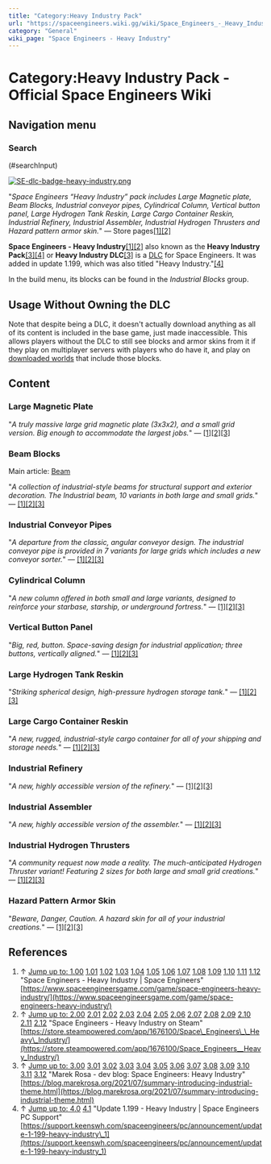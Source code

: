 ```yaml
---
title: "Category:Heavy Industry Pack"
url: "https://spaceengineers.wiki.gg/wiki/Space_Engineers_-_Heavy_Industry"
category: "General"
wiki_page: "Space Engineers - Heavy Industry"
---
```


# Category:Heavy Industry Pack - Official Space Engineers Wiki

## Navigation menu

### Search

(#searchInput)

[![SE-dlc-badge-heavy-industry.png](https://spaceengineers.wiki.gg/images/SE-dlc-badge-heavy-industry.png?213ce5)](https://spaceengineers.wiki.gg/wiki/File:SE-dlc-badge-heavy-industry.png)

"_Space Engineers “Heavy Industry” pack includes Large Magnetic plate, Beam Blocks, Industrial conveyor pipes, Cylindrical Column, Vertical button panel, Large Hydrogen Tank Reskin, Large Cargo Container Reskin, Industrial Refinery, Industrial Assembler, Industrial Hydrogen Thrusters and Hazard pattern armor skin._" — Store pages[\[1\]](#cite_note-website-1)[\[2\]](#cite_note-steam-2)

**Space Engineers - Heavy Industry**[\[1\]](#cite_note-website-1)[\[2\]](#cite_note-steam-2) also known as the **Heavy Industry Pack**[\[3\]](#cite_note-marek-3)[\[4\]](#cite_note-update-4) or **Heavy Industry DLC**[\[3\]](#cite_note-marek-3) is a [DLC](https://spaceengineers.wiki.gg/wiki/Category:DLC "Category:DLC") for Space Engineers. It was added in update 1.199, which was also titled "Heavy Industry."[\[4\]](#cite_note-update-4)

In the build menu, its blocks can be found in the _Industrial Blocks_ group.

## Usage Without Owning the DLC

Note that despite being a DLC, it doesn't actually download anything as all of its content is included in the base game, just made inaccessible. This allows players without the DLC to still see blocks and armor skins from it if they play on multiplayer servers with players who do have it, and play on [downloaded worlds](https://spaceengineers.wiki.gg/wiki/Scenario "Scenario") that include those blocks.

## Content

### Large Magnetic Plate

"_A truly massive large grid magnetic plate (3x3x2), and a small grid version. Big enough to accommodate the largest jobs._" — [\[1\]](#cite_note-website-1)[\[2\]](#cite_note-steam-2)[\[3\]](#cite_note-marek-3)

### Beam Blocks

Main article: [Beam](https://spaceengineers.wiki.gg/wiki/Beam "Beam")

"_A collection of industrial-style beams for structural support and exterior decoration. The Industrial beam, 10 variants in both large and small grids._" — [\[1\]](#cite_note-website-1)[\[2\]](#cite_note-steam-2)[\[3\]](#cite_note-marek-3)

### Industrial Conveyor Pipes

"_A departure from the classic, angular conveyor design. The industrial conveyor pipe is provided in 7 variants for large grids which includes a new conveyor sorter._" — [\[1\]](#cite_note-website-1)[\[2\]](#cite_note-steam-2)[\[3\]](#cite_note-marek-3)

### Cylindrical Column

"_A new column offered in both small and large variants, designed to reinforce your starbase, starship, or underground fortress._" — [\[1\]](#cite_note-website-1)[\[2\]](#cite_note-steam-2)[\[3\]](#cite_note-marek-3)

### Vertical Button Panel

"_Big, red, button. Space-saving design for industrial application; three buttons, vertically aligned._" — [\[1\]](#cite_note-website-1)[\[2\]](#cite_note-steam-2)[\[3\]](#cite_note-marek-3)

### Large Hydrogen Tank Reskin

"_Striking spherical design, high-pressure hydrogen storage tank._" — [\[1\]](#cite_note-website-1)[\[2\]](#cite_note-steam-2)[\[3\]](#cite_note-marek-3)

### Large Cargo Container Reskin

"_A new, rugged, industrial-style cargo container for all of your shipping and storage needs._" — [\[1\]](#cite_note-website-1)[\[2\]](#cite_note-steam-2)[\[3\]](#cite_note-marek-3)

### Industrial Refinery

"_A new, highly accessible version of the refinery._" — [\[1\]](#cite_note-website-1)[\[2\]](#cite_note-steam-2)[\[3\]](#cite_note-marek-3)

### Industrial Assembler

"_A new, highly accessible version of the assembler._" — [\[1\]](#cite_note-website-1)[\[2\]](#cite_note-steam-2)[\[3\]](#cite_note-marek-3)

### Industrial Hydrogen Thrusters

"_A community request now made a reality. The much-anticipated Hydrogen Thruster variant! Featuring 2 sizes for both large and small grid creations._" — [\[1\]](#cite_note-website-1)[\[2\]](#cite_note-steam-2)[\[3\]](#cite_note-marek-3)

### Hazard Pattern Armor Skin

"_Beware, Danger, Caution. A hazard skin for all of your industrial creations._" — [\[1\]](#cite_note-website-1)[\[2\]](#cite_note-steam-2)[\[3\]](#cite_note-marek-3)

## References

1.  ↑ [Jump up to: 1.00](#cite_ref-website_1-0) [1.01](#cite_ref-website_1-1) [1.02](#cite_ref-website_1-2) [1.03](#cite_ref-website_1-3) [1.04](#cite_ref-website_1-4) [1.05](#cite_ref-website_1-5) [1.06](#cite_ref-website_1-6) [1.07](#cite_ref-website_1-7) [1.08](#cite_ref-website_1-8) [1.09](#cite_ref-website_1-9) [1.10](#cite_ref-website_1-10) [1.11](#cite_ref-website_1-11) [1.12](#cite_ref-website_1-12) "Space Engineers - Heavy Industry | Space Engineers" [https://www.spaceengineersgame.com/game/space-engineers-heavy-industry/](https://www.spaceengineersgame.com/game/space-engineers-heavy-industry/)
2.  ↑ [Jump up to: 2.00](#cite_ref-steam_2-0) [2.01](#cite_ref-steam_2-1) [2.02](#cite_ref-steam_2-2) [2.03](#cite_ref-steam_2-3) [2.04](#cite_ref-steam_2-4) [2.05](#cite_ref-steam_2-5) [2.06](#cite_ref-steam_2-6) [2.07](#cite_ref-steam_2-7) [2.08](#cite_ref-steam_2-8) [2.09](#cite_ref-steam_2-9) [2.10](#cite_ref-steam_2-10) [2.11](#cite_ref-steam_2-11) [2.12](#cite_ref-steam_2-12) "Space Engineers - Heavy Industry on Steam" [https://store.steampowered.com/app/1676100/Space\_Engineers\_\_Heavy\_Industry/](https://store.steampowered.com/app/1676100/Space_Engineers__Heavy_Industry/)
3.  ↑ [Jump up to: 3.00](#cite_ref-marek_3-0) [3.01](#cite_ref-marek_3-1) [3.02](#cite_ref-marek_3-2) [3.03](#cite_ref-marek_3-3) [3.04](#cite_ref-marek_3-4) [3.05](#cite_ref-marek_3-5) [3.06](#cite_ref-marek_3-6) [3.07](#cite_ref-marek_3-7) [3.08](#cite_ref-marek_3-8) [3.09](#cite_ref-marek_3-9) [3.10](#cite_ref-marek_3-10) [3.11](#cite_ref-marek_3-11) [3.12](#cite_ref-marek_3-12) "Marek Rosa - dev blog: Space Engineers: Heavy Industry" [https://blog.marekrosa.org/2021/07/summary-introducing-industrial-theme.html](https://blog.marekrosa.org/2021/07/summary-introducing-industrial-theme.html)
4.  ↑ [Jump up to: 4.0](#cite_ref-update_4-0) [4.1](#cite_ref-update_4-1) "Update 1.199 - Heavy Industry | Space Engineers PC Support" [https://support.keenswh.com/spaceengineers/pc/announcement/update-1-199-heavy-industry\_1](https://support.keenswh.com/spaceengineers/pc/announcement/update-1-199-heavy-industry_1)
